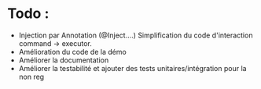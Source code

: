 # Todo :
- Injection par Annotation (@Inject....) 
Simplification du code d'interaction command -> executor.
- Amélioration du code de la démo
- Améliorer la documentation
- Améliorer la testabilité et ajouter des tests unitaires/intégration pour la non reg